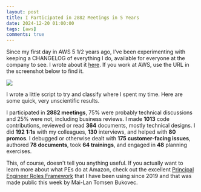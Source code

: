 ```yaml
---
layout: post
title: I Participated in 2882 Meetings in 5 Years
date: 2024-12-20 01:00:00
tags: [aws]
comments: true
---
```

Since my first day in AWS 5 1/2 years ago, I’ve been experimenting with keeping a CHANGELOG of everything I do, available for everyone at the company to see. I wrote about it [here](/2020/09/01/keep-a-changelog-at-work.html). If you work at AWS, use the URL in the screenshot below to find it.

![](/images/posts/2020/2020-09-01-keep-a-changelog-at-work/onboarding.png)

I wrote a little script to try and classify where I spent my time. Here are some quick, very unscientific results.

I participated in **2882 meetings**, 75% were probably technical discussions and 25% were not, including business reviews. I made **1013** code contributions, reviewed or read **364** documents, mostly technical designs. I did **192 1:1s** with my colleagues, **130** interviews, and helped with **80 promos**. I debugged or otherwise dealt with **175 customer-facing issues**, authored **78 documents**, took **64 trainings**, and engaged in **48** planning exercises.

This, of course, doesn't tell you anything useful. If you actually want to learn more about what PEs do at Amazon, check out the excellent [Principal Engineer Roles Framework](https://www.linkedin.com/pulse/principal-engineer-roles-framework-mai-lan-tomsen-bukovec-142df/) that I have been using since 2019 and that was made public this week by Mai-Lan Tomsen Bukovec.
